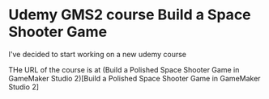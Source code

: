 # Udemy GMS2 course Build a Space Shooter Game
I've decided to start working on a new udemy course

THe URL of the course is at 
(Build a Polished Space Shooter Game in GameMaker Studio 2)[Build a Polished Space Shooter Game in GameMaker Studio 2]